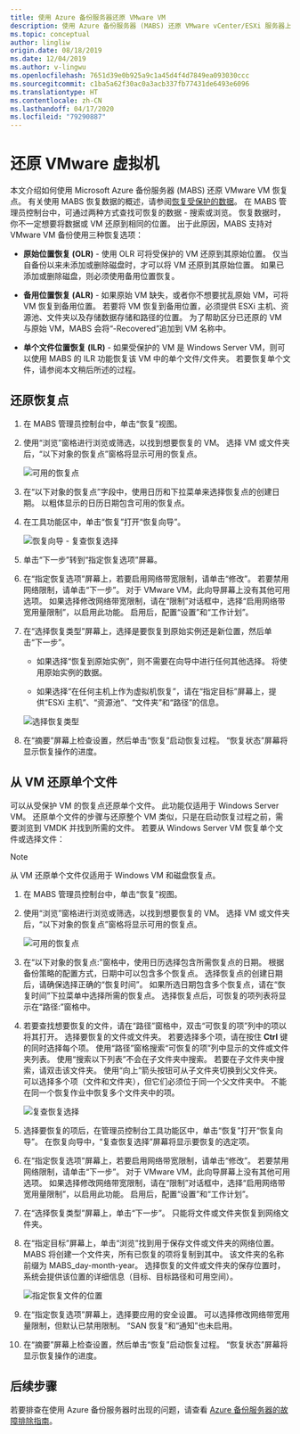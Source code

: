 ```yaml
---
title: 使用 Azure 备份服务器还原 VMware VM
description: 使用 Azure 备份服务器 (MABS) 还原 VMware vCenter/ESXi 服务器上运行的 VMware VM。
ms.topic: conceptual
author: lingliw
origin.date: 08/18/2019
ms.date: 12/04/2019
ms.author: v-lingwu
ms.openlocfilehash: 7651d39e0b925a9c1a45d4f4d7849ea093030ccc
ms.sourcegitcommit: c1ba5a62f30ac0a3acb337fb77431de6493e6096
ms.translationtype: HT
ms.contentlocale: zh-CN
ms.lasthandoff: 04/17/2020
ms.locfileid: "79290887"
---
```

# <a name="restore-vmware-virtual-machines"></a>还原 VMware 虚拟机

本文介绍如何使用 Microsoft Azure 备份服务器 (MABS) 还原 VMware VM 恢复点。 有关使用 MABS 恢复数据的概述，请参阅[恢复受保护的数据](/backup/backup-azure-alternate-dpm-server)。 在 MABS 管理员控制台中，可通过两种方式查找可恢复的数据 - 搜索或浏览。 恢复数据时，你不一定想要将数据或 VM 还原到相同的位置。 出于此原因，MABS 支持对 VMware VM 备份使用三种恢复选项：

* **原始位置恢复 (OLR)** - 使用 OLR 可将受保护的 VM 还原到其原始位置。 仅当自备份以来未添加或删除磁盘时，才可以将 VM 还原到其原始位置。 如果已添加或删除磁盘，则必须使用备用位置恢复。

* **备用位置恢复 (ALR)** - 如果原始 VM 缺失，或者你不想要扰乱原始 VM，可将 VM 恢复到备用位置。 若要将 VM 恢复到备用位置，必须提供 ESXi 主机、资源池、文件夹以及存储数据存储和路径的位置。 为了帮助区分已还原的 VM 与原始 VM，MABS 会将“-Recovered”追加到 VM 名称中。

* **单个文件位置恢复 (ILR)** - 如果受保护的 VM 是 Windows Server VM，则可以使用 MABS 的 ILR 功能恢复该 VM 中的单个文件/文件夹。 若要恢复单个文件，请参阅本文稍后所述的过程。

## <a name="restore-a-recovery-point"></a>还原恢复点

1. 在 MABS 管理员控制台中，单击“恢复”视图。

2. 使用“浏览”窗格进行浏览或筛选，以找到想要恢复的 VM。 选择 VM 或文件夹后，“以下对象的恢复点”窗格将显示可用的恢复点。

    ![可用的恢复点](./media/restore-azure-backup-server-vmware/recovery-points.png)

3. 在“以下对象的恢复点”字段中，使用日历和下拉菜单来选择恢复点的创建日期。  以粗体显示的日历日期包含可用的恢复点。

4. 在工具功能区中，单击“恢复”打开“恢复向导”。  

    ![恢复向导 - 复查恢复选择](./media/restore-azure-backup-server-vmware/recovery-wizard.png)

5. 单击“下一步”转到“指定恢复选项”屏幕。  

6. 在“指定恢复选项”屏幕上，若要启用网络带宽限制，请单击“修改”。   若要禁用网络限制，请单击“下一步”。  对于 VMware VM，此向导屏幕上没有其他可用选项。 如果选择修改网络带宽限制，请在“限制”对话框中，选择“启用网络带宽用量限制”，以启用此功能。  启用后，配置“设置”和“工作计划”。  

7. 在“选择恢复类型”屏幕上，选择是要恢复到原始实例还是新位置，然后单击“下一步”。  

     * 如果选择“恢复到原始实例”，则不需要在向导中进行任何其他选择。  将使用原始实例的数据。

     * 如果选择“在任何主机上作为虚拟机恢复”，请在“指定目标”屏幕上，提供“ESXi 主机”、“资源池”、“文件夹”和“路径”的信息。    

      ![选择恢复类型](./media/restore-azure-backup-server-vmware/recovery-type.png)

8. 在“摘要”屏幕上检查设置，然后单击“恢复”启动恢复过程。   “恢复状态”屏幕将显示恢复操作的进度。 

## <a name="restore-an-individual-file-from-a-vm"></a>从 VM 还原单个文件

可以从受保护 VM 的恢复点还原单个文件。 此功能仅适用于 Windows Server VM。 还原单个文件的步骤与还原整个 VM 类似，只是在启动恢复过程之前，需要浏览到 VMDK 并找到所需的文件。 若要从 Windows Server VM 恢复单个文件或选择文件：

>[!NOTE]
>从 VM 还原单个文件仅适用于 Windows VM 和磁盘恢复点。

1. 在 MABS 管理员控制台中，单击“恢复”视图。 

2. 使用“浏览”窗格进行浏览或筛选，以找到想要恢复的 VM。  选择 VM 或文件夹后，“以下对象的恢复点”窗格将显示可用的恢复点。

    ![可用的恢复点](./media/restore-azure-backup-server-vmware/vmware-rp-disk.png)

3. 在“以下对象的恢复点:”窗格中，使用日历选择包含所需恢复点的日期。  根据备份策略的配置方式，日期中可以包含多个恢复点。 选择恢复点的创建日期后，请确保选择正确的“恢复时间”。  如果所选日期包含多个恢复点，请在“恢复时间”下拉菜单中选择所需的恢复点。 选择恢复点后，可恢复的项列表将显示在“路径:”窗格中。 

4. 若要查找想要恢复的文件，请在“路径”窗格中，双击“可恢复的项”列中的项以将其打开。   选择要恢复的文件或文件夹。 若要选择多个项，请在按住 **Ctrl** 键的同时选择每个项。 使用“路径”窗格搜索“可恢复的项”列中显示的文件或文件夹列表。   使用“搜索以下列表”不会在子文件夹中搜索。  若要在子文件夹中搜索，请双击该文件夹。 使用“向上”箭头按钮可从子文件夹切换到父文件夹。  可以选择多个项（文件和文件夹），但它们必须位于同一个父文件夹中。 不能在同一个恢复作业中恢复多个文件夹中的项。

    ![复查恢复选择](./media/restore-azure-backup-server-vmware/vmware-rp-disk-ilr-2.png)

5. 选择要恢复的项后，在管理员控制台工具功能区中，单击“恢复”打开“恢复向导”。   在恢复向导中，“复查恢复选择”屏幕将显示要恢复的选定项。 

6. 在“指定恢复选项”屏幕上，若要启用网络带宽限制，请单击“修改”。   若要禁用网络限制，请单击“下一步”。  对于 VMware VM，此向导屏幕上没有其他可用选项。 如果选择修改网络带宽限制，请在“限制”对话框中，选择“启用网络带宽用量限制”，以启用此功能。  启用后，配置“设置”和“工作计划”。  
7. 在“选择恢复类型”屏幕上，单击“下一步”。   只能将文件或文件夹恢复到网络文件夹。
8. 在“指定目标”屏幕上，单击“浏览”找到用于保存文件或文件夹的网络位置。   MABS 将创建一个文件夹，所有已恢复的项将复制到其中。 该文件夹的名称前缀为 MABS_day-month-year。 选择恢复的文件或文件夹的保存位置时，系统会提供该位置的详细信息（目标、目标路径和可用空间）。

    ![指定恢复文件的位置](./media/restore-azure-backup-server-vmware/specify-destination.png)

9. 在“指定恢复选项”屏幕上，选择要应用的安全设置。  可以选择修改网络带宽用量限制，但默认已禁用限制。 “SAN 恢复”和“通知”也未启用。  
10. 在“摘要”屏幕上检查设置，然后单击“恢复”启动恢复过程。   “恢复状态”屏幕将显示恢复操作的进度。 

## <a name="next-steps"></a>后续步骤

若要排查在使用 Azure 备份服务器时出现的问题，请查看 [Azure 备份服务器的故障排除指南](./backup-azure-mabs-troubleshoot.md)。
